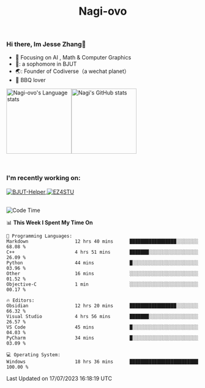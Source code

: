 

<!--
**Nagi-ovo/Nagi-ovo** is a ✨ _special_ ✨ repository because its `README.md` (this file) appears on your GitHub profile.

Here are some ideas to get you started:

- 🔭 I’m currently working on ...
- 🌱 I’m currently learning ...
- 👯 I’m looking to collaborate on ...
- 🤔 I’m looking for help with ...
- 💬 Ask me about ...
- 📫 How to reach me: ...
- 😄 Pronouns: ...
- ⚡ Fun fact: ...
-->
<h1 align="center">Nagi-ovo</h3>


<br />

 ### Hi there, Im Jesse Zhang👋
- :orange_book: Focusing on AI , Math & Computer Graphics
- 🔬: a sophomore in BJUT
- 🌏: Founder of Codiverse（a wechat planet）
- :meat_on_bone: BBQ lover

<div style="display:flex; flex-wrap:wrap; height: 200px;">
  <img height="170" src="https://github-readme-stats-git-main-nagi-ovo.vercel.app/api/top-langs/?username=Nagi-ovo&hide=css,scss,html,java,typescript&layout=compact&card_width=345&card_height=400" alt="Nagi-ovo's Language stats">
  <img height="170" src="https://github-readme-stats-git-main-nagi-ovo.vercel.app/api?username=Nagi-ovo&show_icons=true&theme=radical" alt="Nagi's GitHub stats">
</div>

### I'm recently working on:</a>

 <div>
<a href="https://github.com/Open-BJUT/BJUT-Helper">
  <img align="center" src="https://github-readme-stats-git-main-nagi-ovo.vercel.app/api/pin/?username=Nagi-ovo&repo=BJUT-Helper" alt="BJUT-Helper">
</a>
<a href="https://github.com/Nagi-ovo/EZ4STU">
  <img align="center" src="https://github-readme-stats-git-main-nagi-ovo.vercel.app/api/pin/?username=Nagi-ovo&repo=EZ4STU" alt="EZ4STU">
</a>  
</div>

<br />

<!--START_SECTION:waka-->
![Code Time](http://img.shields.io/badge/Code%20Time-100%20hrs%2030%20mins-blue)

📊 **This Week I Spent My Time On** 

```text
💬 Programming Languages: 
Markdown                 12 hrs 40 mins      █████████████████░░░░░░░░   68.08 % 
C++                      4 hrs 51 mins       ███████░░░░░░░░░░░░░░░░░░   26.09 % 
Python                   44 mins             █░░░░░░░░░░░░░░░░░░░░░░░░   03.96 % 
Other                    16 mins             ░░░░░░░░░░░░░░░░░░░░░░░░░   01.52 % 
Objective-C              1 min               ░░░░░░░░░░░░░░░░░░░░░░░░░   00.17 % 

🔥 Editors: 
Obsidian                 12 hrs 20 mins      █████████████████░░░░░░░░   66.32 % 
Visual Studio            4 hrs 56 mins       ███████░░░░░░░░░░░░░░░░░░   26.57 % 
VS Code                  45 mins             █░░░░░░░░░░░░░░░░░░░░░░░░   04.03 % 
PyCharm                  34 mins             █░░░░░░░░░░░░░░░░░░░░░░░░   03.09 % 

💻 Operating System: 
Windows                  18 hrs 36 mins      █████████████████████████   100.00 % 
```


 Last Updated on 17/07/2023 16:18:19 UTC
<!--END_SECTION:waka-->



